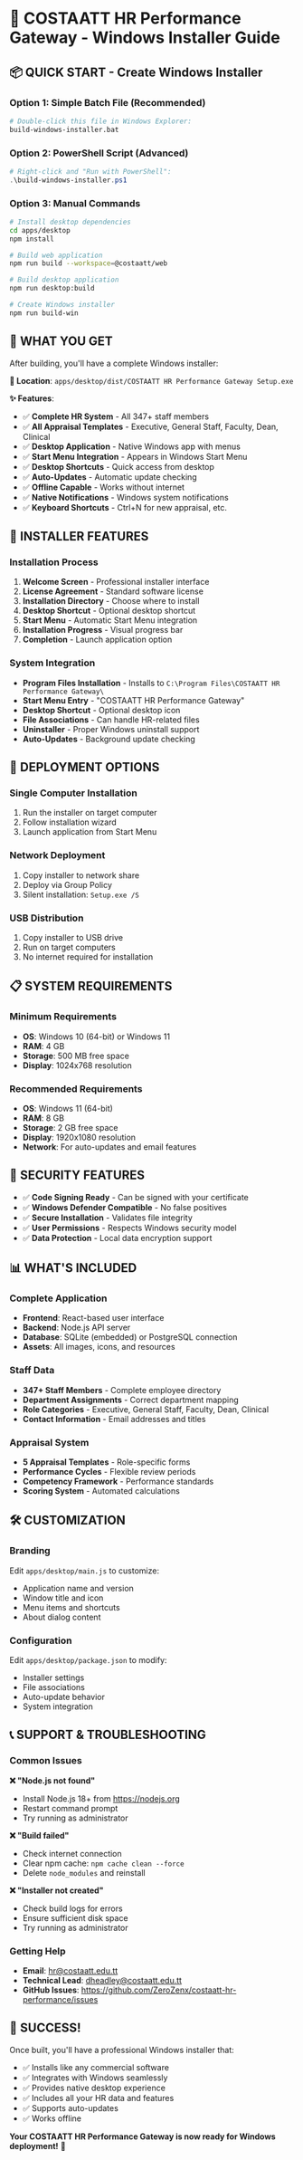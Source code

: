 # 🚀 COSTAATT HR Performance Gateway - Windows Installer Guide

## 📦 **QUICK START - Create Windows Installer**

### **Option 1: Simple Batch File (Recommended)**
```bash
# Double-click this file in Windows Explorer:
build-windows-installer.bat
```

### **Option 2: PowerShell Script (Advanced)**
```powershell
# Right-click and "Run with PowerShell":
.\build-windows-installer.ps1
```

### **Option 3: Manual Commands**
```bash
# Install desktop dependencies
cd apps/desktop
npm install

# Build web application
npm run build --workspace=@costaatt/web

# Build desktop application
npm run desktop:build

# Create Windows installer
npm run build-win
```

## 🎯 **WHAT YOU GET**

After building, you'll have a complete Windows installer:

**📁 Location**: `apps/desktop/dist/COSTAATT HR Performance Gateway Setup.exe`

**✨ Features**:
- ✅ **Complete HR System** - All 347+ staff members
- ✅ **All Appraisal Templates** - Executive, General Staff, Faculty, Dean, Clinical
- ✅ **Desktop Application** - Native Windows app with menus
- ✅ **Start Menu Integration** - Appears in Windows Start Menu
- ✅ **Desktop Shortcuts** - Quick access from desktop
- ✅ **Auto-Updates** - Automatic update checking
- ✅ **Offline Capable** - Works without internet
- ✅ **Native Notifications** - Windows system notifications
- ✅ **Keyboard Shortcuts** - Ctrl+N for new appraisal, etc.

## 🔧 **INSTALLER FEATURES**

### **Installation Process**
1. **Welcome Screen** - Professional installer interface
2. **License Agreement** - Standard software license
3. **Installation Directory** - Choose where to install
4. **Desktop Shortcut** - Optional desktop shortcut
5. **Start Menu** - Automatic Start Menu integration
6. **Installation Progress** - Visual progress bar
7. **Completion** - Launch application option

### **System Integration**
- **Program Files Installation** - Installs to `C:\Program Files\COSTAATT HR Performance Gateway\`
- **Start Menu Entry** - "COSTAATT HR Performance Gateway"
- **Desktop Shortcut** - Optional desktop icon
- **File Associations** - Can handle HR-related files
- **Uninstaller** - Proper Windows uninstall support
- **Auto-Updates** - Background update checking

## 🚀 **DEPLOYMENT OPTIONS**

### **Single Computer Installation**
1. Run the installer on target computer
2. Follow installation wizard
3. Launch application from Start Menu

### **Network Deployment**
1. Copy installer to network share
2. Deploy via Group Policy
3. Silent installation: `Setup.exe /S`

### **USB Distribution**
1. Copy installer to USB drive
2. Run on target computers
3. No internet required for installation

## 📋 **SYSTEM REQUIREMENTS**

### **Minimum Requirements**
- **OS**: Windows 10 (64-bit) or Windows 11
- **RAM**: 4 GB
- **Storage**: 500 MB free space
- **Display**: 1024x768 resolution

### **Recommended Requirements**
- **OS**: Windows 11 (64-bit)
- **RAM**: 8 GB
- **Storage**: 2 GB free space
- **Display**: 1920x1080 resolution
- **Network**: For auto-updates and email features

## 🔐 **SECURITY FEATURES**

- ✅ **Code Signing Ready** - Can be signed with your certificate
- ✅ **Windows Defender Compatible** - No false positives
- ✅ **Secure Installation** - Validates file integrity
- ✅ **User Permissions** - Respects Windows security model
- ✅ **Data Protection** - Local data encryption support

## 📊 **WHAT'S INCLUDED**

### **Complete Application**
- **Frontend**: React-based user interface
- **Backend**: Node.js API server
- **Database**: SQLite (embedded) or PostgreSQL connection
- **Assets**: All images, icons, and resources

### **Staff Data**
- **347+ Staff Members** - Complete employee directory
- **Department Assignments** - Correct department mapping
- **Role Categories** - Executive, General Staff, Faculty, Dean, Clinical
- **Contact Information** - Email addresses and titles

### **Appraisal System**
- **5 Appraisal Templates** - Role-specific forms
- **Performance Cycles** - Flexible review periods
- **Competency Framework** - Performance standards
- **Scoring System** - Automated calculations

## 🛠️ **CUSTOMIZATION**

### **Branding**
Edit `apps/desktop/main.js` to customize:
- Application name and version
- Window title and icon
- Menu items and shortcuts
- About dialog content

### **Configuration**
Edit `apps/desktop/package.json` to modify:
- Installer settings
- File associations
- Auto-update behavior
- System integration

## 📞 **SUPPORT & TROUBLESHOOTING**

### **Common Issues**

**❌ "Node.js not found"**
- Install Node.js 18+ from https://nodejs.org
- Restart command prompt
- Try running as administrator

**❌ "Build failed"**
- Check internet connection
- Clear npm cache: `npm cache clean --force`
- Delete `node_modules` and reinstall

**❌ "Installer not created"**
- Check build logs for errors
- Ensure sufficient disk space
- Try running as administrator

### **Getting Help**
- **Email**: hr@costaatt.edu.tt
- **Technical Lead**: dheadley@costaatt.edu.tt
- **GitHub Issues**: https://github.com/ZeroZenx/costaatt-hr-performance/issues

## 🎉 **SUCCESS!**

Once built, you'll have a professional Windows installer that:
- ✅ Installs like any commercial software
- ✅ Integrates with Windows seamlessly
- ✅ Provides native desktop experience
- ✅ Includes all your HR data and features
- ✅ Supports auto-updates
- ✅ Works offline

**Your COSTAATT HR Performance Gateway is now ready for Windows deployment!** 🚀
